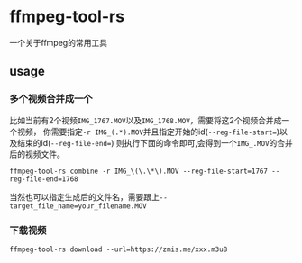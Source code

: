 # ffmpeg-tool-rs

一个关于ffmpeg的常用工具

## usage

### 多个视频合并成一个

比如当前有2个视频`IMG_1767.MOV`以及`IMG_1768.MOV`，需要将这2个视频合并成一个视频，
你需要指定`-r IMG_(.*).MOV`并且指定开始的id(`--reg-file-start=`)以及结束的id(`--reg-file-end=`)
则执行下面的命令即可,会得到一个`IMG_.MOV`的合并后的视频文件。

```
ffmpeg-tool-rs combine -r IMG_\(\.\*\).MOV --reg-file-start=1767 --reg-file-end=1768
```

当然也可以指定生成后的文件名，需要跟上`--target_file_name=your_filename.MOV`


### 下载视频

```
ffmpeg-tool-rs download --url=https://zmis.me/xxx.m3u8
```
